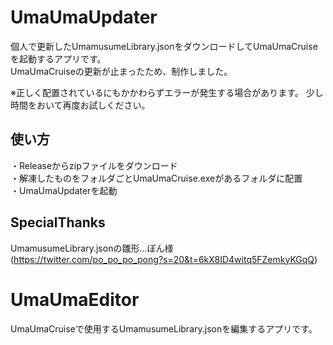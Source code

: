 # UmaUmaUpdater
個人で更新したUmamusumeLibrary.jsonをダウンロードしてUmaUmaCruiseを起動するアプリです。  
UmaUmaCruiseの更新が止まったため、制作しました。

※正しく配置されているにもかかわらずエラーが発生する場合があります。
少し時間をおいて再度お試しください。

## 使い方
・Releaseからzipファイルをダウンロード  
・解凍したものをフォルダごとUmaUmaCruise.exeがあるフォルダに配置  
・UmaUmaUpdaterを起動

## SpecialThanks  
UmamusumeLibrary.jsonの雛形...ぽん様 (https://twitter.com/po_po_po_pong?s=20&t=6kX8ID4witq5FZemkyKGqQ)


# UmaUmaEditor
UmaUmaCruiseで使用するUmamusumeLibrary.jsonを編集するアプリです。

